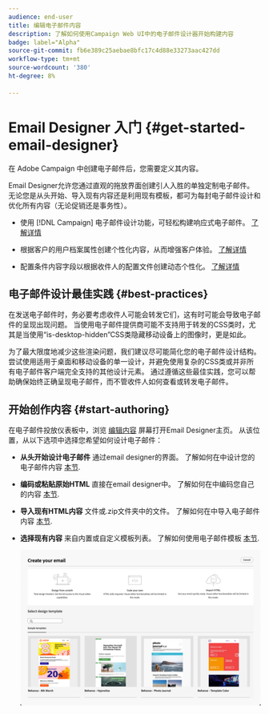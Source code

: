```yaml
---
audience: end-user
title: 编辑电子邮件内容
description: 了解如何使用Campaign Web UI中的电子邮件设计器开始构建内容
badge: label="Alpha"
source-git-commit: fb6e389c25aebae8bfc17c4d88e33273aac427dd
workflow-type: tm+mt
source-wordcount: '380'
ht-degree: 8%

---
```


# Email Designer 入门 {#get-started-email-designer}

在 Adobe Campaign 中创建电子邮件后，您需要定义其内容。

Email Designer允许您通过直观的拖放界面创建引人入胜的单独定制电子邮件。 无论您是从头开始、导入现有内容还是利用现有模板，都可为每封电子邮件设计和优化所有内容（无论促销还是事务性）。

<!--Built to deliver HTML optimized for responsive design, the Email Designer allows you to easily define and apply visibility conditions and dynamic content to an email, template, or fragment directly through the user interface. You can seamlessly switch between the drag and drop interface and HTML code at the click of a button.

The Email Designer allows you to create email content and email content templates. It is compatible with simple emails, transactional emails, A/B test emails, multilingual emails, and recurring emails.-->

* 使用 [!DNL Campaign] 电子邮件设计功能，可轻松构建响应式电子邮件。 [了解详情](create-email-content.md)

* 根据客户的用户档案属性创建个性化内容，从而增强客户体验。 [了解详情](../personalization/personalize.md)

* 配置条件内容字段以根据收件人的配置文件创建动态个性化。 [了解详情](../personalization/conditions.md)

## 电子邮件设计最佳实践 {#best-practices}

在发送电子邮件时，务必要考虑收件人可能会转发它们，这有时可能会导致电子邮件的呈现出现问题。 当使用电子邮件提供商可能不支持用于转发的CSS类时，尤其是当使用“is-desktop-hidden”CSS类隐藏移动设备上的图像时，更是如此。

为了最大限度地减少这些渲染问题，我们建议尽可能简化您的电子邮件设计结构。 尝试使用适用于桌面和移动设备的单一设计，并避免使用复杂的CSS类或并非所有电子邮件客户端完全支持的其他设计元素。 通过遵循这些最佳实践，您可以帮助确保始终正确呈现电子邮件，而不管收件人如何查看或转发电子邮件。

## 开始创作内容 {#start-authoring}

在电子邮件投放仪表板中，浏览 [编辑内容](edit-content.md) 屏幕打开Email Designer主页。 从该位置，从以下选项中选择您希望如何设计电子邮件：

* **从头开始设计电子邮件** 通过email designer的界面。 了解如何在中设计您的电子邮件内容 [本节](create-email-content.md).

* **编码或粘贴原始HTML** 直接在email designer中。 了解如何在中编码您自己的内容 [本节](code-content.md).

* **导入现有HTML内容** 文件或.zip文件夹中的文件。 了解如何在中导入电子邮件内容 [本节](existing-content.md).

* **选择现有内容** 来自内置或自定义模板列表。 了解如何使用电子邮件模板 [本节](email-sample-templates.md).

  ![](assets/email_designer_create_options.png)

